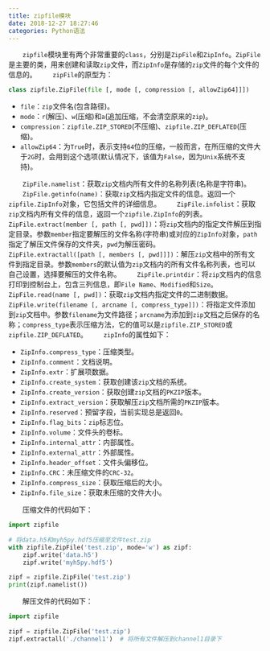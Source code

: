 ```yaml
---
title: zipfile模块
date: 2018-12-27 18:27:46
categories: Python语法
---
```

&emsp;&emsp;`zipfile`模块里有两个非常重要的`class`，分别是`ZipFile`和`ZipInfo`。`ZipFile`是主要的类，用来创建和读取`zip`文件，而`ZipInfo`是存储的`zip`文件的每个文件的信息的。
&emsp;&emsp;`zipFile`的原型为：

``` python
class zipfile.ZipFile(file [, mode [, compression [, allowZip64]]])
```

- `file`：`zip`文件名(包含路径)。
- `mode`：`r`(解压)、`w`(压缩)和`a`(追加压缩，不会清空原来的`zip`)。
- `compression`：`zipfile.ZIP_STORED`(不压缩)、`zipfile.ZIP_DEFLATED`(压缩)。
- `allowZip64`：为`True`时，表示支持`64`位的压缩，一般而言，在所压缩的文件大于`2G`时，会用到这个选项(默认情况下，该值为`False`，因为`Unix`系统不支持)。

&emsp;&emsp;`ZipFile.namelist`：获取`zip`文档内所有文件的名称列表(名称是字符串)。
&emsp;&emsp;`ZipFile.getinfo(name)`：获取`zip`文档内指定文件的信息。返回一个`zipfile.ZipInfo`对象，它包括文件的详细信息。
&emsp;&emsp;`ZipFile.infolist`：获取`zip`文档内所有文件的信息，返回一个`zipfile.ZipInfo`的列表。
&emsp;&emsp;`ZipFile.extract(member [, path [, pwd]])`：将`zip`文档内的指定文件解压到指定目录。参数`member`指定要解压的文件名称(字符串)或对应的`ZipInfo`对象，`path`指定了解压文件保存的文件夹，`pwd`为解压密码。
&emsp;&emsp;`ZipFile.extractall([path [, members [, pwd]]])`：解压`zip`文档中的所有文件到指定目录。参数`members`的默认值为`zip`文档内的所有文件名称列表，也可以自己设置，选择要解压的文件名称。
&emsp;&emsp;`ZipFile.printdir`：将`zip`文档内的信息打印到控制台上，包含三列信息，即`File Name`、`Modified`和`Size`。
&emsp;&emsp;`ZipFile.read(name [, pwd])`：获取`zip`文档内指定文件的二进制数据。
&emsp;&emsp;`ZipFile.write(filename [, arcname [, compress_type]])`：将指定文件添加到`zip`文档中。参数`filename`为文件路径；`arcname`为添加到`zip`文档之后保存的名称；`compress_type`表示压缩方法，它的值可以是`zipfile.ZIP_STORED`或`zipfile.ZIP_DEFLATED`。
&emsp;&emsp;`zipInfo`的属性如下：

- `ZipInfo.compress_type`：压缩类型。
- `ZipInfo.comment`：文档说明。
- `ZipInfo.extr`：扩展项数据。
- `ZipInfo.create_system`：获取创建该`zip`文档的系统。
- `ZipInfo.create_version`：获取创建`zip`文档的`PKZIP`版本。
- `ZipInfo.extract_version`：获取解压`zip`文档所需的`PKZIP`版本。
- `ZipInfo.reserved`：预留字段，当前实现总是返回`0`。
- `ZipInfo.flag_bits`：`zip`标志位。
- `ZipInfo.volume`：文件头的卷标。
- `ZipInfo.internal_attr`：内部属性。
- `ZipInfo.external_attr`：外部属性。
- `ZipInfo.header_offset`：文件头偏移位。
- `ZipInfo.CRC`：未压缩文件的`CRC-32`。
- `ZipInfo.compress_size`：获取压缩后的大小。
- `ZipInfo.file_size`：获取未压缩的文件大小。

&emsp;&emsp;压缩文件的代码如下：

``` python
import zipfile
​
# 将data.h5和myh5py.hdf5压缩至文件test.zip
with zipfile.ZipFile('test.zip', mode='w') as zipf:
    zipf.write('data.h5')
    zipf.write('myh5py.hdf5')
​
zipf = zipfile.ZipFile('test.zip')
print(zipf.namelist())
```

&emsp;&emsp;解压文件的代码如下：

``` python
import zipfile
​
zipf = zipfile.ZipFile('test.zip')
zipf.extractall('./channel1')  # 将所有文件解压到channel1目录下
```